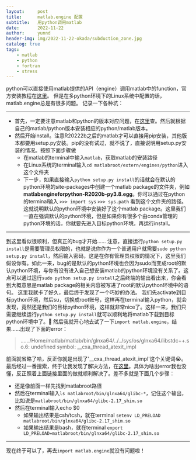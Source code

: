 ```yaml
---
layout:     post
title:      matlab.engine 配置
subtitle:   用python调用matlab
date:       2022-11-22
author:     yunnd
header-img: img/2022-11-22-okada/subduction_zone.jpg
catalog: true
tags:
    - matlab
    - python
    - fortran
    - stress 
---
```


python可以直接使用matlab提供的API（engine）调用matlab中的function，官方安装教程在[这里](https://www.mathworks.com/help/matlab/matlab_external/install-the-matlab-engine-for-python.html)。
但是在多python环境下的Linux系统中配置的话，matlab.engine总是有很多问题。
记录一下各种坑：

* * *
+ 首先，一定要注意matlab和python的版本对应问题，在[这里](https://www.mathworks.com/support/requirements/python-compatibility.html)查。然后就根据自己的matlab/python版本安装相应的python/matlab版本。
+ 然后开始install。注意R20222b之后的matlab才可以直接用pip安装，其他版本都要用setup.py安装。pip的没有试过，就不说了，直接说明用setup.py安装的情况。按照下面步骤做
    + 在matlab的terminal中输入`matlab`，获取matlab的安装路径
    + 在Linux系统的terminal输入`cd matlabroot/extern/engines/python`进入这个文件夹
    + 下一步，如果直接输入`python setup.py install`的话就会在默认的python环境的site-packages中创建一个matlab package的文件夹，例如**matlabengineforpython-R2020b-py3.8.egg**。你可以通过在python的terminal输入
      `>>> import sys` 
      `>>> sys.path` 
      看到这个文件夹的路径。这就说明默认的python环境中安装好了这个matlab package。这里我们一直在强调默认的python环境，但是如果你有很多个由conda管理的python环境的话，你就要先进入目标python环境，再运行install。

* * *

到这里看似很顺利，但真正的bug才开始......
注意，直接运行`python setup.py install`是需要管理员权限的，也就是说你作为一个普通用户就需要`sudo python setup.py install`，然后输入密码，这是在你有管理员权限的情况下，这里我们假设你有。如此一来，bug的是默认的python环境也会因为sudo而变成root的默认python环境，与你有没有进入自己想安装matlab的python环境没有关系了。这点可以通过运行`sudo python setup.py install`之后终端的输出看出来，你会看到大概意思是matlab package的相关内容被写进了root的默认python环境中的语句。
这里我就卡了好久，最后终于发现了一个巧妙的办法。
我们先activate到目标python环境，然后su，切换成root账号，这样再在terminal输入python，就会发现，竟然还是我们的目标python环境，这样就非常nice了。这样一来，我们只需要继续运行`python setup.py install`就可以顺利地将matlab下载到目标python环境中了。🎉
然后我就开心地去试了一下`import matlab.engine`，结果......出现了下面的error：
>....../Home/matlab/matlab/bin/glnxa64/../../sys/os/glnxa64/libstdc++.so.6: undefined symbol: __cxa_thread_atexit_impl

前面就省略了哈，反正你就是出现了'__cxa_thread_atexit_impl'这个关键词😭。最后经过一番搜索，终于让我发现了解决方法，在[这里](https://www.mathworks.com/matlabcentral/answers/868193-segmentation-fault-when-using-matlab-engine-with-rhel-or-centos-linux?s_tid=srchtitle)。具体为啥出error我也没懂，反正照着上面链接里面的做就顺利解决了。差不多就是下面几个步骤：
+ 还是像前面一样先找到matlabroot路径
+ 然后在terminal输入`ls matlabroot/bin/glnxa64/glibc-*`，记住这个输出，比如说是`matlabroot/bin/glnxa64/glibc-2.17_shim.so`
+ 然后在terminal输入echo $0
    + 如果输出结果是csh/tcsh，就在terminal
    `setenv LD_PRELOAD matlabroot/bin/glnxa64/glibc-2.17_shim.so`
    + 如果输出结果是bash，就在terminal
    `export LD_PRELOAD=matlabroot/bin/glnxa64/glibc-2.17_shim.so`

* * *
现在终于可以了，再去`import matlab.engine`就没有问题啦！
